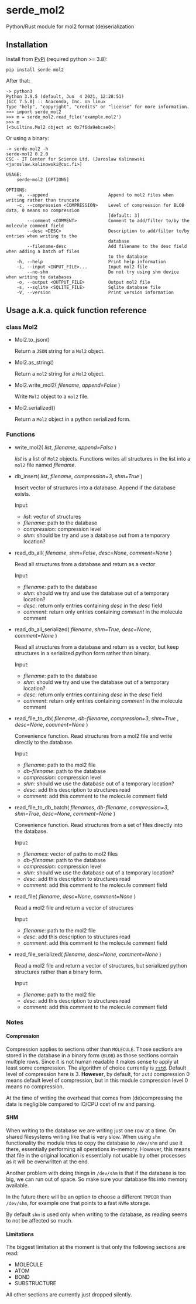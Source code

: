 # serde_mol2
Python/Rust module for mol2 format (de)serialization

## Installation

Install from [PyPi](https://pypi.org/project/serde-mol2/) (required python >= 3.8):

    pip install serde-mol2

After that:

    -> python3
    Python 3.9.5 (default, Jun  4 2021, 12:28:51)
    [GCC 7.5.0] :: Anaconda, Inc. on linux
    Type "help", "copyright", "credits" or "license" for more information.
    >>> import serde_mol2
    >>> m = serde_mol2.read_file('example.mol2')
    >>> m
    [<builtins.Mol2 object at 0x7f6da9ebcae0>]

Or using a binary:

    -> serde-mol2 -h
    serde-mol2 0.2.0
    CSC - IT Center for Science Ltd. (Jaroslaw Kalinowski <jaroslaw.kalinowski@csc.fi>)

    USAGE:
        serde-mol2 [OPTIONS]

    OPTIONS:
        -a, --append                       Append to mol2 files when writing rather than truncate
        -c, --compression <COMPRESSION>    Level of compression for BLOB data, 0 means no compression
                                           [default: 3]
            --comment <COMMENT>            Comment to add/filter to/by the molecule comment field
            --desc <DESC>                  Description to add/filter to/by entries when writing to the
                                           database
            --filename-desc                Add filename to the desc field when adding a batch of files
                                           to the database
        -h, --help                         Print help information
        -i, --input <INPUT_FILE>...        Input mol2 file
            --no-shm                       Do not try using shm device when writing to databases
        -o, --output <OUTPUT_FILE>         Output mol2 file
        -s, --sqlite <SQLITE_FILE>         Sqlite database file
        -V, --version                      Print version information

## Usage a.k.a. quick function reference

### class Mol2

- Mol2.to_json()

  Return a `JSON` string for a `Mol2` object.

- Mol2.as_string()

  Return a `mol2` string for a `Mol2` object.

- Mol2.write_mol2( _filename_, _append=False_ )

  Write `Mol2` object to a `mol2` file.

- Mol2.serialized()

  Return a `Mol2` object in a python serialized form.

### Functions

- write_mol2( _list_, _filename_, _append=False_ )

  _list_  is a list of `Mol2` objects. Functions writes all structures in the list into a `mol2` file named _filename_.

- db_insert( _list_, _filename_, _compression=3_, _shm=True_ )

  Insert vector of structures into a database. Append if the database exists.

  Input:
  * _list_: vector of structures
  * _filename_: path to the database
  * _compression_: compression level
  * _shm_: should be try and use a database out from a temporary location?

- read_db_all( _filename_, _shm=False_, _desc=None_, _comment=None_ )

  Read all structures from a database and return as a vector

  Input:
  * _filename_: path to the database
  * _shm_: should we try and use the database out of a temporary location?
  * _desc_: return only entries containing _desc_ in the _desc_ field
  * _comment_: return only entries containing _comment_ in the molecule comment

- read_db_all_serialized( _filename_, _shm=True_, _desc=None_, _comment=None_ )

  Read all structures from a database and return as a vector, but
  keep structures in a serialized python form rather than binary.

  Input:
  * _filename_: path to the database
  * _shm_: should we try and use the database out of a temporary location?
  * _desc_: return only entries containing _desc_ in the _desc_ field
  * _comment_: return only entries containing _comment_ in the molecule comment

- read_file_to_db( _filename_, _db-filename_, _compression=3_, _shm=True_ , _desc=None_, _comment=None_ )

  Convenience function. Read structures from a mol2 file and write directly to the database.

  Input:
  * _filename_: path to the mol2 file
  * _db-filename_: path to the database
  * _compression_: compression level
  * _shm_: should we use the database out of a temporary location?
  * _desc_: add this description to structures read
  * _comment_: add this comment to the molecule comment field

- read_file_to_db_batch( _filenames_, _db-filename_, _compression=3_, _shm=True_, _desc=None_, _comment=None_ )

  Convenience function. Read structures from a set of files directly into the database.

  Input:
  * _filenames_: vector of paths to mol2 files
  * _db-filename_: path to the database
  * _compression_: compression level
  * _shm_: should we use the database out of a temporary location?
  * _desc_: add this description to structures read
  * _comment_: add this comment to the molecule comment field

- read_file( _filename_, _desc=None_, _comment=None_ )

  Read a mol2 file and return a vector of structures

  Input:
  * _filename_: path to the mol2 file
  * _desc_: add this description to structures read
  * _comment_: add this comment to the molecule comment field

- read_file_serialized( _filename_, _desc=None_, _comment=None_ )

  Read a mol2 file and return a vector of structures, but
  serialized python structures rather than a binary form.

  Input:
  * _filename_: path to the mol2 file
  * _desc_: add this description to structures read
  * _comment_: add this comment to the molecule comment field

### Notes

#### Compression

Compression applies to sections other than `MOLECULE`. Those sections are stored in the database in a binary form (`BLOB`) as those sections contain multiple rows. Since it is not human readable it makes sense to apply at least some compression. The algorithm of choice currently is [`zstd`](https://github.com/facebook/zstd). Default level of compression here is 3. **However**, by default, for `zstd` compression 0 means default level of compression, but in this module compression level 0 means no compression.

At the time of writing the overhead that comes from (de)compressing the data is negligible compared to IO/CPU cost of rw and parsing.

#### SHM

When writing to the database we are writing just one row at a time. On shared filesystems writing like that is very slow. When using `shm` functionality the module tries to copy the database to `/dev/shm` and use it there, essentially performing all operations in-memory. However, this means that file in the original location is essentially not usable by other processes as it will be overwritten at the end.

Another problem with doing things in `/dev/shm` is that if the database is too big, we can run out of space. So make sure your database fits into memory available.

In the future there will be an option to choose a different `TMPDIR` than `/dev/shm`, for example one that points to a fast `NVMe` storage.

By default `shm` is used only when writing to the database, as reading seems to not be affected so much.

#### Limitations

The biggest limitation at the moment is that only the following sections are read:

* MOLECULE
* ATOM
* BOND
* SUBSTRUCTURE

All other sections are currently just dropped silently.
